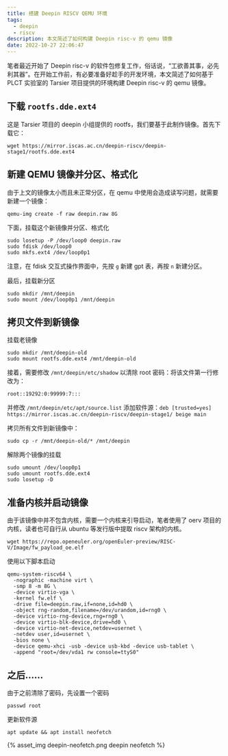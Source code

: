```yaml
---
title: 搭建 Deepin RISCV QEMU 环境
tags:
  - deepin
  - riscv
description: 本文简述了如何构建 Deepin risc-v 的 qemu 镜像
date: 2022-10-27 22:06:47
---
```



笔者最近开始了 Deepin risc-v 的软件包修复工作，俗话说，“工欲善其事，必先利其器”。在开始工作前，有必要准备好趁手的开发环境，本文简述了如何基于 PLCT 实验室的 Tarsier 项目提供的环境构建 Deepin risc-v 的 qemu 镜像。

## 下载 `rootfs.dde.ext4`

这是 Tarsier 项目的 deepin 小组提供的 rootfs，我们要基于此制作镜像。首先下载它：

```shell
wget https://mirror.iscas.ac.cn/deepin-riscv/deepin-stage1/rootfs.dde.ext4
```

## 新建 QEMU 镜像并分区、格式化

由于上文的镜像太小而且未正常分区，在 qemu 中使用会造成读写问题，就需要新建一个镜像：

```shell
qemu-img create -f raw deepin.raw 8G
```

下面，挂载这个新镜像并分区、格式化

```shell
sudo losetup -P /dev/loop0 deepin.raw
sudo fdisk /dev/loop0
sudo mkfs.ext4 /dev/loop0p1
```

注意，在 fdisk 交互式操作界面中，先按 `g` 新建 gpt 表，再按 `n` 新建分区。

最后，挂载新分区

```shell
sudo mkdir /mnt/deepin
sudo mount /dev/loop0p1 /mnt/deepin
```

## 拷贝文件到新镜像

挂载老镜像

```shell
sudo mkdir /mnt/deepin-old
sudo mount rootfs.dde.ext4 /mnt/deepin-old
```

接着，需要修改 `/mnt/deepin/etc/shadow` 以清除 root 密码：将该文件第一行修改为：

```text
root::19292:0:99999:7:::
```

并修改 `/mnt/deepin/etc/apt/source.list` 添加软件源：`deb [trusted=yes] https://mirror.iscas.ac.cn/deepin-riscv/deepin-stage1/ beige main`

拷贝所有文件到新镜像中：

```shell
sudo cp -r /mnt/deepin-old/* /mnt/deepin
```

解除两个镜像的挂载

```shell
sudo umount /dev/loop0p1
sudo umount rootfs.dde.ext4
sudo losetup -D
```

## 准备内核并启动镜像

由于该镜像中并不包含内核，需要一个内核来引导启动，笔者使用了 oerv 项目的内核，读者也可自行从 ubuntu 等发行版中提取 riscv 架构的内核。

```shell
wget https://repo.openeuler.org/openEuler-preview/RISC-V/Image/fw_payload_oe.elf
```

使用以下脚本启动

```shell
qemu-system-riscv64 \
  -nographic -machine virt \
  -smp 8 -m 8G \
  -device virtio-vga \
  -kernel fw.elf \
  -drive file=deepin.raw,if=none,id=hd0 \
  -object rng-random,filename=/dev/urandom,id=rng0 \
  -device virtio-rng-device,rng=rng0 \
  -device virtio-blk-device,drive=hd0 \
  -device virtio-net-device,netdev=usernet \
  -netdev user,id=usernet \
  -bios none \
  -device qemu-xhci -usb -device usb-kbd -device usb-tablet \
  -append "root=/dev/vda1 rw console=ttyS0"
```

## 之后……

由于之前清除了密码，先设置一个密码

```shell
passwd root
```

更新软件源

```shell
apt update && apt install neofetch
```

{% asset_img deepin-neofetch.png deepin neofetch %}
